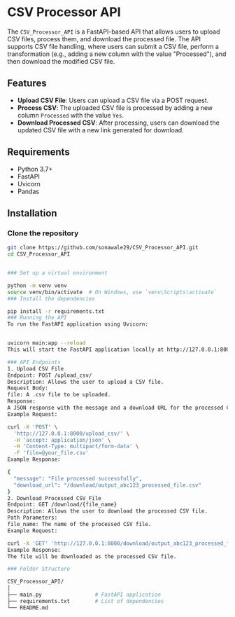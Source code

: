 # CSV Processor API

The `CSV_Processor_API` is a FastAPI-based API that allows users to upload CSV files, process them, and download the processed file. The API supports CSV file handling, where users can submit a CSV file, perform a transformation (e.g., adding a new column with the value "Processed"), and then download the modified CSV file.

## Features

- **Upload CSV File**: Users can upload a CSV file via a POST request.
- **Process CSV**: The uploaded CSV file is processed by adding a new column `Processed` with the value `Yes`.
- **Download Processed CSV**: After processing, users can download the updated CSV file with a new link generated for download.

## Requirements

- Python 3.7+
- FastAPI
- Uvicorn
- Pandas

## Installation

### Clone the repository
```bash
git clone https://github.com/sonawale29/CSV_Processor_API.git
cd CSV_Processor_API


### Set up a virtual environment

python -m venv venv
source venv/bin/activate  # On Windows, use `venv\Scripts\activate`
### Install the dependencies

pip install -r requirements.txt
### Running the API
To run the FastAPI application using Uvicorn:


uvicorn main:app --reload
This will start the FastAPI application locally at http://127.0.0.1:8000.

### API Endpoints
1. Upload CSV File
Endpoint: POST /upload_csv/
Description: Allows the user to upload a CSV file.
Request Body:
file: A .csv file to be uploaded.
Response:
A JSON response with the message and a download URL for the processed CSV file.
Example Request:

curl -X 'POST' \
  'http://127.0.0.1:8000/upload_csv/' \
  -H 'accept: application/json' \
  -H 'Content-Type: multipart/form-data' \
  -F 'file=@your_file.csv'
Example Response:

{
  "message": "File processed successfully",
  "download_url": "/download/output_abc123_processed_file.csv"
}
2. Download Processed CSV File
Endpoint: GET /download/{file_name}
Description: Allows the user to download the processed CSV file.
Path Parameters:
file_name: The name of the processed CSV file.
Example Request:

curl -X 'GET' 'http://127.0.0.1:8000/download/output_abc123_processed_file.csv'
Example Response:
The file will be downloaded as the processed CSV file.

### Folder Structure

CSV_Processor_API/
│
├── main.py                 # FastAPI application
├── requirements.txt        # List of dependencies
└── README.md    

